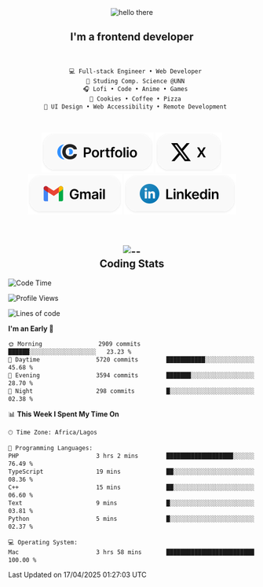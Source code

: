 <div align="center">
  
  <img src="https://readme-typing-svg.demolab.com?font=Fira+Code&weight=600&size=24&duration=4000&pause=300&color=3291FF&center=true&vCenter=true&random=false&width=300&height=24&lines=Hey+There;Hola;Namaste;Aloha;Bonjour;Konnichiwa" alt="hello there" height="36" width="300" />
  <h2>I'm a frontend developer</h2>
  
</div>

<br/>

<div align="center">
  
  ```
    💻 Full-stack Engineer • Web Developer
    💼 Studing Comp. Science @UNN
    🎧 Lofi • Code • Anime • Games
    🍪 Cookies • Coffee • Pizza
    📖 UI Design • Web Accessibility • Remote Development
  ```

</div>

<br/>

<div align="center">

  [![portfolio](./assets/badge-portfolio.svg)](https://okoyecharles.com)
  [![X](./assets/badge-x.svg)](https://x.com/okoyecharlesk)
  [![mail](./assets/badge-mail.svg)](mailto:okoyecharles509@gmail.com)
  [![linkedin](./assets/badge-linkedin.svg)](https://linkedin.com/in/okoyecharles)
  
</div>

<br/>



<div align="center">

  <h2>
    <img src="https://media.giphy.com/media/UVG0BN8TOMKkPOJS6e/giphy.gif?cid=790b7611dhvp8dydhh4r22mjr73owy4d5zzlo7s5zyk60w8s&ep=v1_stickers_search&rid=giphy.gif&ct=s" alt="--" height="50" width="50" />
    <br/>
    Coding Stats
  </h2>
  
</div>

<!--START_SECTION:waka-->
![Code Time](http://img.shields.io/badge/Code%20Time-628%20hrs%2041%20mins-blue)

![Profile Views](http://img.shields.io/badge/Profile%20Views-2-blue)

![Lines of code](https://img.shields.io/badge/From%20Hello%20World%20I%27ve%20Written-8.6%20million%20lines%20of%20code-blue)

**I'm an Early 🐤** 

```text
🌞 Morning                2909 commits        ██████░░░░░░░░░░░░░░░░░░░   23.23 % 
🌆 Daytime                5720 commits        ███████████░░░░░░░░░░░░░░   45.68 % 
🌃 Evening                3594 commits        ███████░░░░░░░░░░░░░░░░░░   28.70 % 
🌙 Night                  298 commits         █░░░░░░░░░░░░░░░░░░░░░░░░   02.38 % 
```


📊 **This Week I Spent My Time On** 

```text
🕑︎ Time Zone: Africa/Lagos

💬 Programming Languages: 
PHP                      3 hrs 2 mins        ███████████████████░░░░░░   76.49 % 
TypeScript               19 mins             ██░░░░░░░░░░░░░░░░░░░░░░░   08.36 % 
C++                      15 mins             ██░░░░░░░░░░░░░░░░░░░░░░░   06.60 % 
Text                     9 mins              █░░░░░░░░░░░░░░░░░░░░░░░░   03.81 % 
Python                   5 mins              █░░░░░░░░░░░░░░░░░░░░░░░░   02.37 % 

💻 Operating System: 
Mac                      3 hrs 58 mins       █████████████████████████   100.00 % 
```


 Last Updated on 17/04/2025 01:27:03 UTC
<!--END_SECTION:waka-->
